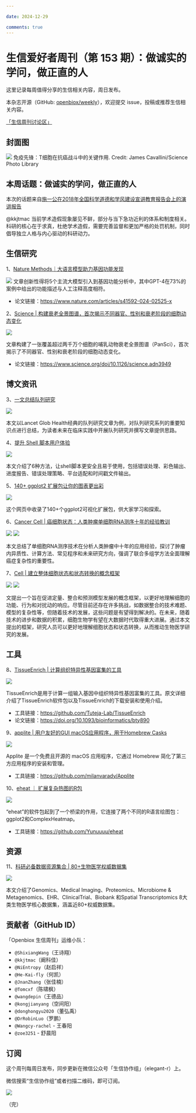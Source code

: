 ```yaml
---

date: 2024-12-29

comments: true
---
```


# 生信爱好者周刊（第 153 期）：做诚实的学问，做正直的人

这里记录每周值得分享的生信相关内容，周日发布。

本杂志开源（GitHub: [openbiox/weekly](https://github.com/openbiox/weekly "openbiox/weekly")），欢迎提交 issue，投稿或推荐生信相关内容。

[「生信周刊讨论区」](https://github.com/openbiox/weekly/discussions "「生信周刊讨论区」")

## 封面图
![](https://files.mdnice.com/user/33257/f472536f-3617-4146-bbff-791c0d8335e2.png)
免疫先锋：T细胞在抗癌战斗中的关键作用. Credit: James Cavallini/Science Photo Library

## 本周话题：做诚实的学问，做正直的人

本次的话题来自[施一公在2018年全国科学道德和学风建设宣讲教育报告会上的演讲报告](https://mp.weixin.qq.com/s/O_8hc3U_aLUhA4eFCFG4vw)

@kkjtmac 当前学术造假现象屡见不鲜，部分与当下急功近利的体系和制度相关。科研的核心在于求真，杜绝学术造假，需要完善监督和更加严格的处罚机制，同时倡导独立人格与内心驱动的科研动力。

## 生信研究
1、[Nature Methods｜大语言模型助力基因功能发现](https://mp.weixin.qq.com/s/xJB-3O_CIPfujpdRtl7KSg)

![](https://files.mdnice.com/user/33257/fe9a2df6-a6a8-472c-b548-4d11ab96763f.png)
文章创新性得将5个主流大模型引入到基因功能分析中，其中GPT-4在73%的案例中给出的功能描述与人工注释高度相符。

- 论文链接：https://www.nature.com/articles/s41592-024-02525-x

2、[Science | 构建衰老全景图谱，首次揭示不同器官、性别和衰老阶段的细胞动态变化](https://mp.weixin.qq.com/s/fzq0_BOFyH_gD8Lgy_0iug)

![](https://files.mdnice.com/user/33257/c2961f94-3497-4c5d-a801-bd60163d0f1d.png)

文章构建了一张覆盖超过两千万个细胞的哺乳动物衰老全景图谱（PanSci），首次揭示了不同器官、性别和衰老阶段的细胞动态变化。

- 论文链接：https://www.science.org/doi/10.1126/science.adn3949

## 博文资讯
3、[一文总结队列研究](https://mp.weixin.qq.com/s/I-4s8oKDlbIzNRgHJsn49A)

![](https://files.mdnice.com/user/33257/b8b51c8e-4ab7-4641-b5fc-8b2377a9f549.png)

本文以Lancet Glob Health经典的队列研究文章为例，对队列研究系列的重要知识点进行总结，为读者未来在临床实践中开展队列研究并撰写文章提供思路。

4、[提升 Shell 脚本用户体验](https://nochlin.com/blog/6-techniques-i-use-to-create-a-great-user-experience-for-shell-scripts "提升 Shell 脚本用户体验")

![](https://files.mdnice.com/user/33257/8cf15db2-271e-4e8e-89e2-76d7e7187347.png)

本文介绍了6种方法，让shell脚本更安全且易于使用，包括错误处理、彩色输出、进度报告、错误处理策略、平台适配和时间戳文件输出。

5、[140+ ggplot2 扩展包让你的图表更出彩](https://mp.weixin.qq.com/s/ljBFmToqQ9xSH3lHdskfnw)

![](https://files.mdnice.com/user/33257/7e00b612-4eed-4d61-8aab-6c0ac64fc9af.png)

这个网页中收录了140+个ggplot2可视化扩展包，供大家学习和探索。

6、[Cancer Cell | 癌细胞状态：人类肿瘤单细胞RNA测序十年的经验教训](https://mp.weixin.qq.com/s/EASmIRr9Q5hxO5TdapFMkw)

![](https://files.mdnice.com/user/33257/727be41e-0db2-4341-9706-39c41e14c928.png)
![](https://files.mdnice.com/user/33257/34841e02-59aa-4c58-9f4e-5646418e21eb.png)

本文总结了单细胞RNA测序技术在分析人类肿瘤中十年的应用经验，探讨了肿瘤内异质性、计算方法、常见程序和未来研究方向，强调了联合多组学方法全面理解癌症复杂性的重要性。

7、[Cell | 建立整体细胞状态和状态转换的概念框架](https://mp.weixin.qq.com/s/pzTDbd2YgGCrkv5H8Tccig)

![](https://files.mdnice.com/user/33257/1c80dd07-0edf-42a9-a4d8-3f9c3ebf81de.png)
![](https://files.mdnice.com/user/33257/db1350ba-49e7-4ed1-b226-6145dc06b85a.jpg)

文提出一个旨在促进定量、整合和预测模型发展的概念框架，以更好地理解细胞的功能、行为和对扰动的响应。尽管目前还存在许多挑战，如数据整合的技术难题、模型的复杂性等，但随着技术的发展，这些问题是有望得到解决的。在未来，随着技术的进步和数据的积累，细胞生物学有望在大数据时代取得重大进展。通过本文提出的框架，研究人员可以更好地理解细胞状态和状态转换，从而推动生物医学研究的发展。

## 工具
8、[TissueEnrich | 计算组织特异性基因富集的工具](https://mp.weixin.qq.com/s/ULO33ljiIZ-PA9iaXlv0pg)

![](https://files.mdnice.com/user/33257/44e1e2cc-0313-473e-9188-55f989caac30.jpg)

TissueEnrich是用于计算一组输入基因中组织特异性基因富集的工具。原文详细介绍了TissueEnrich软件包以及TissueEnrich的下载安装和使用介绍。
- 工具链接：https://github.com/Tuteja-Lab/TissueEnrich
- 论文链接：https://doi.org/10.1093/bioinformatics/bty890

9、[applite | 用户友好的GUI macOS应用程序，用于Homebrew Casks](https://aerolite.dev/applite "applite | 用户友好的GUI macOS应用程序，用于Homebrew Casks")

![](https://files.mdnice.com/user/33257/3eed7d57-6110-4c70-9b4e-e7db386a532b.png)

Applite 是一个免费且开源的 macOS 应用程序，它通过 Homebrew 简化了第三方应用程序的安装和管理。

- 工具链接：https://github.com/milanvarady/Applite

10、[eheat ｜ 扩展复杂热图的R包](https://github.com/Yunuuuu/eheat "eheat ｜ 扩展复杂热图的R包")

![](https://files.mdnice.com/user/33257/0e1c3c97-31ee-47fa-be50-d224e0c29e4d.png)

“eheat”的软件包起到了一个桥梁的作用，它连接了两个不同的R语言绘图包：ggplot2和ComplexHeatmap。

- 工具链接：https://github.com/Yunuuuu/eheat

## 资源
11、[科研必备数据资源集合 | 80+生物医学权威数据集](https://mp.weixin.qq.com/s/sZF2a-erFFrf-BTafeaxHw)

![](https://files.mdnice.com/user/33257/0a3a835e-5fdf-4c2d-8515-0350e6e522db.png)

本文介绍了Genomics、Medical Imaging、Proteomics、Microbiome & Metagenomics、EHR、ClinicalTrial、Biobank 和Spatial Transcriptomics 8大类生物医学核心数据集，涵盖近80+权威数据集。

## 贡献者（GitHub ID）

「Openbiox 生信周刊」运维小队：

- `@ShixiangWang`（王诗翔）
- `@kkjtmac`（阚科佳）
- `@NiEntropy`（赵启祥）
- `@He-Kai-fly`（何凯）
- `@JnanZhang`（张佳楠）
- `@Tomcxf`（陈啸枫）
- `@wangdepin`（王德品）
- `@kongjianyang`（空间阳）
- `@donghongyu2020`（董弘禹）
- `@DrRobinLuo`（罗鹏）
- `@Wangcy-rachel` - 王春阳
- `@zoe3251` - 舒晨阳

## 订阅

这个周刊每周日发布，同步更新在微信公众号「生信协作组」（elegant-r）上。

微信搜索“生信协作组”或者扫描二维码，即可订阅。

![](https://files.mdnice.com/user/33257/a041b24f-acc8-49da-9133-5e7245c04406.png)


（完）
